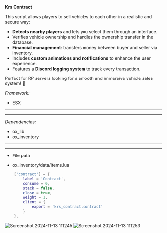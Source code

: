 **Krs Contract**  

This script allows players to sell vehicles to each other in a realistic and secure way:  
- **Detects nearby players** and lets you select them through an interface.  
- Verifies vehicle ownership and handles the ownership transfer in the database.  
- **Financial management**: transfers money between buyer and seller via inventory.  
- Includes **custom animations and notifications** to enhance the user experience.  
- Features a **Discord logging system** to track every transaction.  

Perfect for RP servers looking for a smooth and immersive vehicle sales system! 🚗

*Framework:*
- ESX
---------------
---------------
*Dependencies:*
- ox_lib
- ox_inventory
----------------
----------------

* File path

* ox_inventory/data/items.lua

```lua
	['contract'] = {
		label = 'Contract',
		consume = 0,
		stack = false,
		close = true,
		weight = 1,
		client = {
			export = 'krs_contract.contract'
		}
	},
```
![Screenshot 2024-11-13 111245](https://github.com/user-attachments/assets/7d72b375-e9c7-4648-9fbb-05c9525987ea)
![Screenshot 2024-11-13 111253](https://github.com/user-attachments/assets/3df551c0-cb5f-4188-addf-1e2ea4094601)
